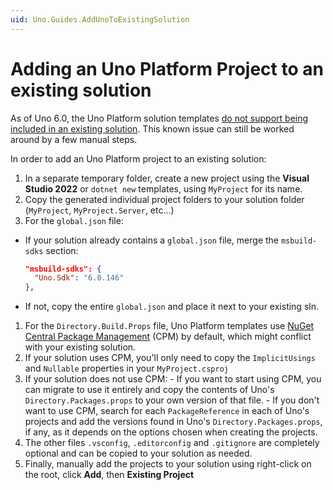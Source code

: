 ```yaml
---
uid: Uno.Guides.AddUnoToExistingSolution
---
```


# Adding an Uno Platform Project to an existing solution

As of Uno 6.0, the Uno Platform solution templates [do not support being included in an existing solution](https://github.com/unoplatform/uno.templates/issues/641). This known issue can still be worked around by a few manual steps.

In order to add an Uno Platform project to an existing solution:

1. In a separate temporary folder, create a new project using the **Visual Studio 2022** or `dotnet new` templates, using `MyProject` for its name.
1. Copy the generated individual project folders to your solution folder (`MyProject`, `MyProject.Server`, etc...)
1. For the `global.json` file:
  - If your solution already contains a `global.json` file, merge the `msbuild-sdks` section:

    ```json
    "msbuild-sdks": {
      "Uno.Sdk": "6.0.146"
    },
    ```

  - If not, copy the entire `global.json` and place it next to your existing sln.
1. For the `Directory.Build.Props` file, Uno Platform templates use [NuGet Central Package Management](https://learn.microsoft.com/en-us/nuget/consume-packages/central-package-management) (CPM) by default, which might conflict with your existing solution.
  1. If your solution uses CPM, you'll only need to copy the `ImplicitUsings` and `Nullable` properties in your `MyProject.csproj`
  1. If your solution does not use CPM:
    - If you want to start using CPM, you can migrate to use it entirely and copy the contents of Uno's `Directory.Packages.props` to your own version of that file.
    - If you don't want to use CPM, search for each `PackageReference` in each of Uno's projects and add the versions found in Uno's `Directory.Packages.props`, if any, as it depends on the options chosen when creating the projects.
1. The other files `.vsconfig`, `.editorconfig` and `.gitignore` are completely optional and can be copied to your solution as needed.
1. Finally, manually add the projects to your solution using right-click on the root, click **Add**, then **Existing Project**

